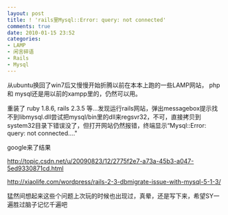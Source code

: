```yaml
---
layout: post
title: ! 'rails里Mysql::Error: query: not connected'
comments: true
date: 2010-01-15 23:52
categories:
- LAMP
- 闲言碎语
- Rails
- Mysql
---
```


<p>从ubuntu换回了win7后又慢慢开始折腾以前在本本上跑的一些LAMP网站， php和 mysql还是用以前的xampp里的，仍然可以用。</p>
<p>重装了 ruby 1.8.6, rails 2.3.5 等...发现运行rails网站，弹出messagebox提示找不到libmysql.dll尝试把mysql/bin里的dll来regsvr32，不可，直接拷贝到system32目录下错误没了，但打开网站仍然报错，终端显示“Mysql::Error: query: not connected...."</p>
<p><!--more--></p>
<p>google来了结果</p>
<p><a href="http://topic.csdn.net/u/20090823/12/2775f2e7-a73a-45b3-a047-5ed9330871cd.html" target="_blank">http://topic.csdn.net/u/20090823/12/2775f2e7-a73a-45b3-a047-5ed9330871cd.html</a></p>
<p><a href="http://xiaolife.com/wordpress/rails-2-3-dbmigrate-issue-with-mysql-5-1-3/" target="_blank">http://xiaolife.com/wordpress/rails-2-3-dbmigrate-issue-with-mysql-5-1-3/</a></p>
<p>猛然间想起来这些个问题上次玩的时候也出现过，真晕，还是写下来，希望SY一遍胜过脑子记忆千遍吧</p>				
